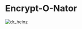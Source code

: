 # Encrypt-O-Nator

![dr_heinz](https://github.com/user-attachments/assets/f6d5b559-58f2-44ad-a623-b3e9293d53c7)


